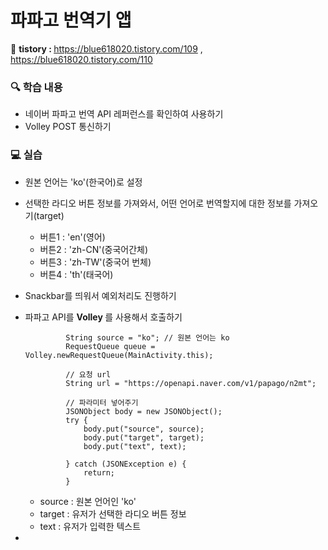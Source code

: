 # 파파고 번역기 앱

📝 <b> tistory : </b> https://blue618020.tistory.com/109 , https://blue618020.tistory.com/110

### 🔍 학습 내용
-  네이버 파파고 번역 API 레퍼런스를 확인하여 사용하기
-  Volley POST 통신하기

### 💻 실습
-  원본 언어는 'ko'(한국어)로 설정
-  선택한 라디오 버튼 정보를 가져와서, 어떤 언어로 번역할지에 대한 정보를 가져오기(target)

    -  버튼1 : 'en'(영어)
    -  버튼2 : 'zh-CN'(중국어간체)
    -  버튼3 : 'zh-TW'(중국어 번체)
    -  버튼4 : 'th'(태국어)
 
-  Snackbar를 띄워서 예외처리도 진행하기
-  파파고 API를 <b> Volley </b>를 사용해서 호출하기

                String source = "ko"; // 원본 언어는 ko
                RequestQueue queue = Volley.newRequestQueue(MainActivity.this);

                // 요청 url
                String url = "https://openapi.naver.com/v1/papago/n2mt";

                // 파라미터 넣어주기
                JSONObject body = new JSONObject();
                try {
                    body.put("source", source);
                    body.put("target", target);
                    body.put("text", text);

                } catch (JSONException e) {
                    return;
                } 
    -  source : 원본 언어인 'ko'
    -  target : 유저가 선택한 라디오 버튼 정보
    -  text : 유저가 입력한 텍스트
 
-  
